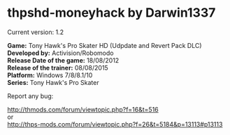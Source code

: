 # thpshd-moneyhack by Darwin1337

Current version: 1.2

**Game:** Tony Hawk's Pro Skater HD (Udpdate and Revert Pack DLC)  
**Developed by:** Activision/Robomodo  
**Release Date of the game:** 18/08/2012  
**Release of the trainer:** 08/08/2015  
**Platform:** Windows 7/8/8.1/10  
**Series:** Tony Hawk's Pro Skater  

Report any bug:  
  
http://thmods.com/forum/viewtopic.php?f=16&t=516  
or  
http://thps-mods.com/forum/viewtopic.php?f=26&t=5184&p=13113#p13113  
